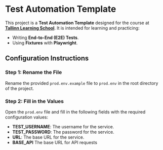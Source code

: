 # Test Automation Template

This project is a **Test Automation Template** designed for the course at **[Tallinn Learning School](https://www.tallinn-learning.ee)**. It is intended for learning and practicing:

- Writing **End-to-End (E2E) Tests**.
- Using **Fixtures** with **Playwright**.

## Configuration Instructions

### Step 1: Rename the File

Rename the provided `prod.env.example` file to `prod.env` in the root directory of the project.

### Step 2: Fill in the Values

Open the `prod.env` file and fill in the following fields with the required configuration values:

- **TEST_USERNAME**: The username for the service.
- **TEST_PASSWORD**: The password for the service.
- **URL**: The base URL for the service.
- **BASE_API** The base URL for API requests
